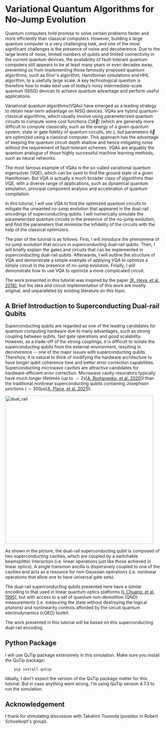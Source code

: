 # Variational Quantum Algorithms for No-Jump Evolution

Quantum computers hold promise to solve certain problems faster and more efficiently than classical computers. However, building a large quantum computer is a very challenging task, and one of the most significant challenges is the presence of noise and decoherence. Due to the large levels of noise, limited numbers of qubits and limited connectivity in the current quantum devices, the availability of fault-tolerant quantum computers still appears to be at least many years or even decades away, preventing us from implementing those famously proposed quantum algorithms, such as Shor's algorithm, Hamiltonian simulations and HHL algorithm, to a usefully large scale. A key technological question is therefore how to make best use of today’s noisy intermediate-scale quantum (NISQ) devices to achieve quantum advantage and perform useful applications.

Variational quantum algorithms(VQAs) have emerged as a leading strategy to obtain near-term advantage on NISQ devices. VQAs are hybrid quantum-classical algorithms, which usually involve using parameterized quantum circuits to compute some cost functions $C(\vec{\theta})$ (which are generally more difficult to compute classically, such as the energy of a given quantum system, state or gate fidelity of quantum circuits, etc.), but parameters $\vec{\theta}$ are optimized using a classical computer. This approach has the advantage of keeping the quantum circuit depth shallow and hence mitigating noise without the requirement of fault-tolerant schemes. VQAs are arguably the quantum analogue of those highly successful machine learning methods, such as neural networks.

The most famous example of VQAs is the so-called variational quantum eigensolver (VQE), which can be used to find the ground state of a given Hamiltonian. But VQA is actually a much broader class of algorithms than VQE, with a diverse range of applications, such as dynamical quantum simulation, principal component analysis and acceleration of quantum compilation.

In this tutorial, I will use VQA to find the optimized quantum circuits to mitigate the unwanted no-jump evolution that appeared in the dual-rail encodings of superconducting qubits. I will numerically simulate the parameterized quantum circuits in the presence of the no-jump evolution, and find the parameters that minimize the infidelity of the circuits with the help of the classical optimizers.

The plan of the tutorial is as follows: First, I will introduce the phenomena of no-jump evolution that occurs in superconducting dual-rail qubits. Then, I will briefly explain the gates and circuits that can be implemented in superconducting dual-rail qubits. Afterwards, I will outline the structure of VQA and demonstrate a simple example of applying VQA to optimize a simple circuit in the presence of no-jump evolution. Finally, I will demonstrate how to use VQA to optimize a more complicated circuit.

The work presented in this tutorial was inspired by the paper [[K. Heya, et al. 2018]](https://arxiv.org/pdf/1810.12745.pdf), but the idea and circuit implementation of this work are mostly original, and unparalleled by existing literature on this topic.

## A Brief Introduction to Superconducting Dual-rail Qubits

Superconducting qubits are regarded as one of the leading candidates for quantum computing hardware due to many advantages, such as strong coupling between qubits, fast gate operations and good scalability. However, as a trade-off of the strong couplings, it is difficult to isolate the superconducting qubits from the external environment, resulting in decoherence -- one of the major issues with superconducting qubits. Therefore, it is natural to think of modifying the hardware architecture to have longer qubit coherence time and better error correction capabilities. Superconducting microwave cavities are attractive candidates for hardware-efficient error correction. Microwave cavity resonators typically have much longer lifetimes (up to $\sim2s$[[A. Romanenko, et al. 2020]](https://journals.aps.org/prapplied/pdf/10.1103/PhysRevApplied.13.034032)) than the traditional nonlinear superconducting qubits containing Josephson junctions ($\sim300 \mu s$[[A. Place, et al. 2021]](https://www.nature.com/articles/s41467-021-22030-5)).



<img width="481" alt="dual_rail" src="https://github.com/Superrudder/VQA-for-No-Jump-Evolution/assets/86409906/8dc92a65-4751-48fb-96f6-79b0d94167ad">

As shown in the picture, the dual-rail superconducting qubit is composed of two superconducting cavities, which are coupled by a switchable beamsplitter interaction (i.e. linear operations just like those achieved in linear optics). A single transmon ancilla is dispersively coupled to one of the cavities and acts as a resource for non-Gaussian operations (i.e. nonlinear operations that allow one to have universal gate sets).

The dual-rail superconducting qubits presented here have a similar encoding to that used in linear quantum optics platforms [[I. Chuang, et al. 1995]](https://journals.aps.org/pra/abstract/10.1103/PhysRevA.52.3489), but with access to a set of quantum non-demolition (QND) measurements (i.e. measuring the state without destroying the logical photons) and nonlinearity controls afforded by the circuit quantum electrodynamics (cQED) toolkit.

The work presented in this tutorial will be based on this superconducting dual-rail encoding.

## Python Package
I will use QuTip package extensively in this simulation. Make sure you install the QuTip package:
```
    pip install qutip
```
Ideally, I don't expect the version of the QuTip package matter for this tutorial. But in case anything went wrong, I'm using QuTip version 4.7.3 to run the simulation.

## Acknowledgement

I thank for stimulating discussion with Takahiro Tsunoda (postdoc in Robert Schoelkopf's group).




